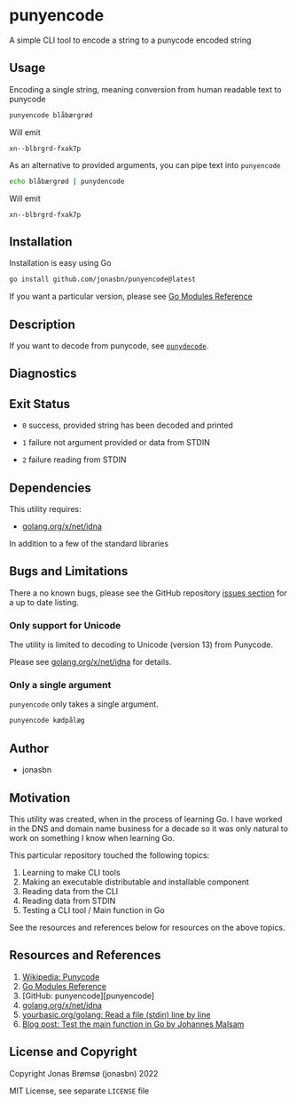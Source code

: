 # punyencode

A simple CLI tool to encode a string to a punycode encoded string

## Usage

Encoding a single string, meaning conversion from human readable text to punycode

```bash
punyencode blåbærgrød
```

Will emit

```text
xn--blbrgrd-fxak7p
```

As an alternative to provided arguments, you can pipe text into `punyencode`

```bash
echo blåbærgrød | punydencode
```

Will emit

```text
xn--blbrgrd-fxak7p
```

## Installation

Installation is easy using Go

```bash
go install github.com/jonasbn/punyencode@latest
```

If you want a particular version, please see [Go Modules Reference][MOD]

## Description

If you want to decode from punycode, see [`punydecode`][punydecode].

## Diagnostics

## Exit Status

- `0` success, provided string has been decoded and printed

- `1` failure not argument provided or data from STDIN

- `2` failure reading from STDIN

## Dependencies

This utility requires:

- [golang.org/x/net/idna][goidna]

In addition to a few of the standard libraries

## Bugs and Limitations

There a no known bugs, please see the GitHub repository [issues section](https://github.com/jonasbn/punyencode/issues) for a up to date listing.

### Only support for Unicode

The utility is limited to decoding to Unicode (version 13) from Punycode.

Please see [golang.org/x/net/idna][goidna] for details.

### Only a single argument

`punyencode` only takes a single argument.

```bash
punyencode kødpålæg
```

## Author

- jonasbn

## Motivation

This utility was created, when in the process of learning Go. I have worked in the DNS and domain name business for a decade so it was only natural to work on something I know when learning Go.

This particular repository touched the following topics:

1. Learning to make CLI tools
1. Making an executable distributable and installable component
1. Reading data from the CLI
1. Reading data from STDIN
1. Testing a CLI tool / Main function in Go

See the resources and references below for resources on the above topics.

## Resources and References

1. [Wikipedia: Punycode](https://en.wikipedia.org/wiki/Punycode)
1. [Go Modules Reference][MOD]
1. [GitHub: punyencode][punyencode]
1. [golang.org/x/net/idna][goidna]
1. [yourbasic.org/golang: Read a file (stdin) line by line](https://yourbasic.org/golang/read-file-line-by-line/)
1. [Blog post: Test the main function in Go by Johannes Malsam](https://mj-go.in/golang/test-the-main-function-in-go)

## License and Copyright

Copyright Jonas Brømsø (jonasbn) 2022

MIT License, see separate `LICENSE` file

[MOD]: https://go.dev/ref/mod#go-install
[punydecode]: https://github.com/jonasbn/punydecode
[goidna]: https://pkg.go.dev/golang.org/x/net/idna
